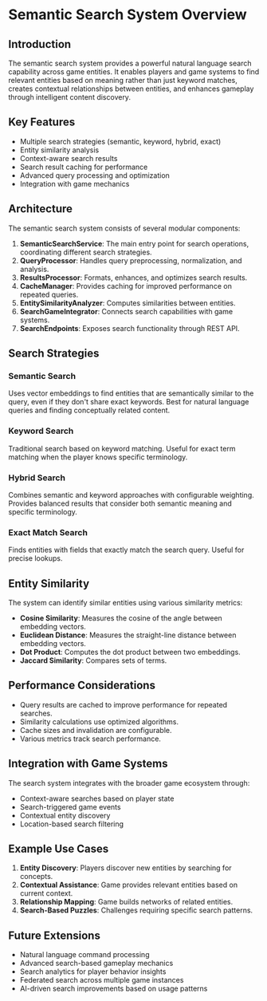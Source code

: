 # Semantic Search System Overview

## Introduction

The semantic search system provides a powerful natural language search capability across game entities. It enables players and game systems to find relevant entities based on meaning rather than just keyword matches, creates contextual relationships between entities, and enhances gameplay through intelligent content discovery.

## Key Features

- Multiple search strategies (semantic, keyword, hybrid, exact)
- Entity similarity analysis
- Context-aware search results
- Search result caching for performance
- Advanced query processing and optimization
- Integration with game mechanics

## Architecture

The semantic search system consists of several modular components:

1. **SemanticSearchService**: The main entry point for search operations, coordinating different search strategies.
2. **QueryProcessor**: Handles query preprocessing, normalization, and analysis.
3. **ResultsProcessor**: Formats, enhances, and optimizes search results.
4. **CacheManager**: Provides caching for improved performance on repeated queries.
5. **EntitySimilarityAnalyzer**: Computes similarities between entities.
6. **SearchGameIntegrator**: Connects search capabilities with game systems.
7. **SearchEndpoints**: Exposes search functionality through REST API.

## Search Strategies

### Semantic Search
Uses vector embeddings to find entities that are semantically similar to the query, even if they don't share exact keywords. Best for natural language queries and finding conceptually related content.

### Keyword Search
Traditional search based on keyword matching. Useful for exact term matching when the player knows specific terminology.

### Hybrid Search
Combines semantic and keyword approaches with configurable weighting. Provides balanced results that consider both semantic meaning and specific terminology.

### Exact Match Search
Finds entities with fields that exactly match the search query. Useful for precise lookups.

## Entity Similarity

The system can identify similar entities using various similarity metrics:

- **Cosine Similarity**: Measures the cosine of the angle between embedding vectors.
- **Euclidean Distance**: Measures the straight-line distance between embedding vectors.
- **Dot Product**: Computes the dot product between two embeddings.
- **Jaccard Similarity**: Compares sets of terms.

## Performance Considerations

- Query results are cached to improve performance for repeated searches.
- Similarity calculations use optimized algorithms.
- Cache sizes and invalidation are configurable.
- Various metrics track search performance.

## Integration with Game Systems

The search system integrates with the broader game ecosystem through:

- Context-aware searches based on player state
- Search-triggered game events
- Contextual entity discovery
- Location-based search filtering

## Example Use Cases

1. **Entity Discovery**: Players discover new entities by searching for concepts.
2. **Contextual Assistance**: Game provides relevant entities based on current context.
3. **Relationship Mapping**: Game builds networks of related entities.
4. **Search-Based Puzzles**: Challenges requiring specific search patterns.

## Future Extensions

- Natural language command processing
- Advanced search-based gameplay mechanics
- Search analytics for player behavior insights
- Federated search across multiple game instances
- AI-driven search improvements based on usage patterns
